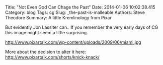Title: "Not Even God Can Chage the Past"
Date: 2014-01-06 10:02:38.415
Category: blog
Tags: cg
Slug: _the-past-is-malleable
Authors: Steve Theodore
Summary: A little Kremlinology from Pixar

But evidently Jon Lassiter can..  If you remember the very early days of CG this image might seem a little surprising.

http://www.pixartalk.com/wp-content/uploads/2009/06/miami.jpg  
  
More about the decision to alter it here: http://www.pixartalk.com/shorts/knick-knack/

